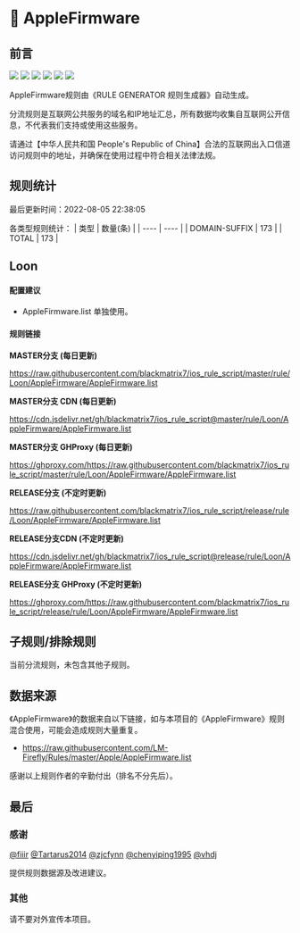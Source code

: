# 🧸 AppleFirmware

## 前言

![](https://shields.io/badge/-移除重复规则-ff69b4) ![](https://shields.io/badge/-DOMAIN与DOMAIN--SUFFIX合并-green) ![](https://shields.io/badge/-DOMAIN--SUFFIX间合并-critical) ![](https://shields.io/badge/-DOMAIN与DOMAIN--KEYWORD合并-9cf) ![](https://shields.io/badge/-DOMAIN--SUFFIX与DOMAIN--KEYWORD合并-blue) ![](https://shields.io/badge/-IP--CIDR(6)合并-blueviolet) 

AppleFirmware规则由《RULE GENERATOR 规则生成器》自动生成。

分流规则是互联网公共服务的域名和IP地址汇总，所有数据均收集自互联网公开信息，不代表我们支持或使用这些服务。

请通过【中华人民共和国 People's Republic of China】合法的互联网出入口信道访问规则中的地址，并确保在使用过程中符合相关法律法规。

## 规则统计

最后更新时间：2022-08-05 22:38:05

各类型规则统计：
| 类型 | 数量(条)  | 
| ---- | ----  |
| DOMAIN-SUFFIX | 173  | 
| TOTAL | 173  | 


## Loon 

#### 配置建议
- AppleFirmware.list 单独使用。

#### 规则链接
**MASTER分支 (每日更新)**

https://raw.githubusercontent.com/blackmatrix7/ios_rule_script/master/rule/Loon/AppleFirmware/AppleFirmware.list

**MASTER分支 CDN (每日更新)**

https://cdn.jsdelivr.net/gh/blackmatrix7/ios_rule_script@master/rule/Loon/AppleFirmware/AppleFirmware.list

**MASTER分支 GHProxy (每日更新)**

https://ghproxy.com/https://raw.githubusercontent.com/blackmatrix7/ios_rule_script/master/rule/Loon/AppleFirmware/AppleFirmware.list

**RELEASE分支 (不定时更新)**

https://raw.githubusercontent.com/blackmatrix7/ios_rule_script/release/rule/Loon/AppleFirmware/AppleFirmware.list

**RELEASE分支CDN (不定时更新)**

https://cdn.jsdelivr.net/gh/blackmatrix7/ios_rule_script@release/rule/Loon/AppleFirmware/AppleFirmware.list

**RELEASE分支 GHProxy (不定时更新)**

https://ghproxy.com/https://raw.githubusercontent.com/blackmatrix7/ios_rule_script/release/rule/Loon/AppleFirmware/AppleFirmware.list

## 子规则/排除规则


当前分流规则，未包含其他子规则。

## 数据来源

《AppleFirmware》的数据来自以下链接，如与本项目的《AppleFirmware》规则混合使用，可能会造成规则大量重复。

- https://raw.githubusercontent.com/LM-Firefly/Rules/master/Apple/AppleFirmware.list


感谢以上规则作者的辛勤付出（排名不分先后）。

## 最后

### 感谢

[@fiiir](https://github.com/fiiir) [@Tartarus2014](https://github.com/Tartarus2014) [@zjcfynn](https://github.com/zjcfynn) [@chenyiping1995](https://github.com/chenyiping1995) [@vhdj](https://github.com/vhdj)

提供规则数据源及改进建议。

### 其他

请不要对外宣传本项目。